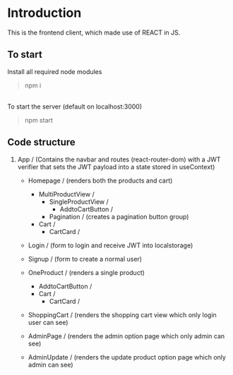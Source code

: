 # Introduction
This is the frontend client, which made use of REACT in JS.

## To start
Install all required node modules
>npm i
<br />
To start the server (default on localhost:3000)

>npm start

## Code structure
1. App / (Contains the navbar and routes (react-router-dom) with a JWT verifier that sets the JWT payload into a state stored in useContext)
	- Homepage / (renders both the products and cart)
		- MultiProductView /
			- SingleProductView /
				- AddtoCartButton /
			- Pagination / (creates a pagination button group)
		- Cart /
			- CartCard /
		
	- Login / (form to login and receive JWT into localstorage)
	
	- Signup / (form to create a normal user)
	
	- OneProduct / (renders a single product)
		- AddtoCartButton /
		- Cart /
			- CartCard /

	- ShoppingCart / (renders the shopping cart view which only login user can see)
	
	- AdminPage / (renders the admin option page which only admin can see)
	
	- AdminUpdate / (renders the update product option page which only admin can see)
	
